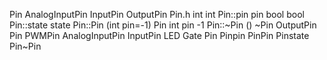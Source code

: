 Pin AnalogInputPin InputPin OutputPin Pin.h int int Pin::pin pin bool
bool Pin::state state Pin::Pin (int pin=-1) Pin int pin -1 Pin::\~Pin ()
\~Pin OutputPin Pin PWMPin AnalogInputPin InputPin LED Gate Pin Pinpin
PinPin Pinstate Pin\~Pin
